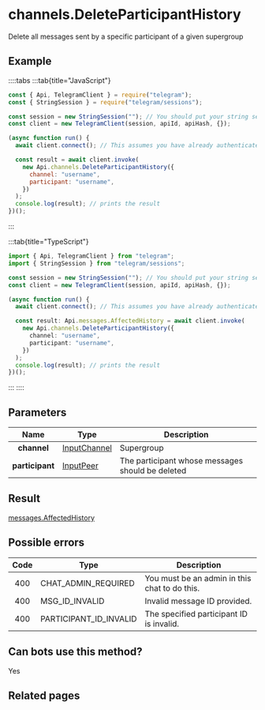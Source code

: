 # channels.DeleteParticipantHistory

Delete all messages sent by a specific participant of a given supergroup

## Example

::::tabs
:::tab{title="JavaScript"}

```js
const { Api, TelegramClient } = require("telegram");
const { StringSession } = require("telegram/sessions");

const session = new StringSession(""); // You should put your string session here
const client = new TelegramClient(session, apiId, apiHash, {});

(async function run() {
  await client.connect(); // This assumes you have already authenticated with .start()

  const result = await client.invoke(
    new Api.channels.DeleteParticipantHistory({
      channel: "username",
      participant: "username",
    })
  );
  console.log(result); // prints the result
})();
```

:::

:::tab{title="TypeScript"}

```ts
import { Api, TelegramClient } from "telegram";
import { StringSession } from "telegram/sessions";

const session = new StringSession(""); // You should put your string session here
const client = new TelegramClient(session, apiId, apiHash, {});

(async function run() {
  await client.connect(); // This assumes you have already authenticated with .start()

  const result: Api.messages.AffectedHistory = await client.invoke(
    new Api.channels.DeleteParticipantHistory({
      channel: "username",
      participant: "username",
    })
  );
  console.log(result); // prints the result
})();
```

:::
::::

## Parameters

|      Name       | Type                                                        | Description                                      |
| :-------------: | ----------------------------------------------------------- | ------------------------------------------------ |
|   **channel**   | [InputChannel](https://core.telegram.org/type/InputChannel) | Supergroup                                       |
| **participant** | [InputPeer](https://core.telegram.org/type/InputPeer)       | The participant whose messages should be deleted |

## Result

[messages.AffectedHistory](https://core.telegram.org/type/messages.AffectedHistory)

## Possible errors

| Code | Type                   | Description                                   |
| :--: | ---------------------- | --------------------------------------------- |
| 400  | CHAT_ADMIN_REQUIRED    | You must be an admin in this chat to do this. |
| 400  | MSG_ID_INVALID         | Invalid message ID provided.                  |
| 400  | PARTICIPANT_ID_INVALID | The specified participant ID is invalid.      |

## Can bots use this method?

Yes

## Related pages
